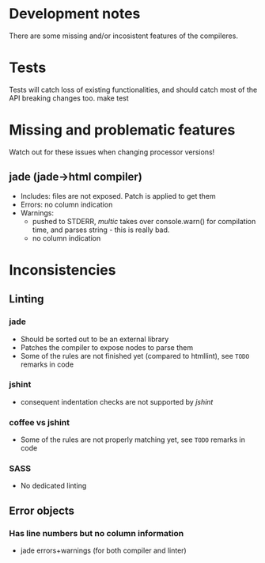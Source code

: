 Development notes
==================

There are some missing and/or incosistent features of the compileres.

# Tests
Tests will catch loss of existing functionalities, and should catch most of the API breaking changes too.
    make test

# Missing and problematic features

Watch out for these issues when changing processor versions!

## jade (jade->html compiler)
- Includes: files are not exposed. Patch is applied to get them
- Errors: no column indication
- Warnings:
  - pushed to STDERR, *multic* takes over console.warn() for compilation time, and parses string - this is really bad.
  - no column indication

# Inconsistencies

## Linting
### jade
- Should be sorted out to be an external library
- Patches the compiler to expose nodes to parse them
- Some of the rules are not finished yet (compared to htmllint), see `TODO` remarks in code

### jshint
- consequent indentation checks are not supported by *jshint*

### coffee vs jshint
- Some of the rules are not properly matching yet, see `TODO` remarks in code

### SASS
- No dedicated linting

## Error objects
### Has line numbers but no column information
- jade errors+warnings (for both compiler and linter)
